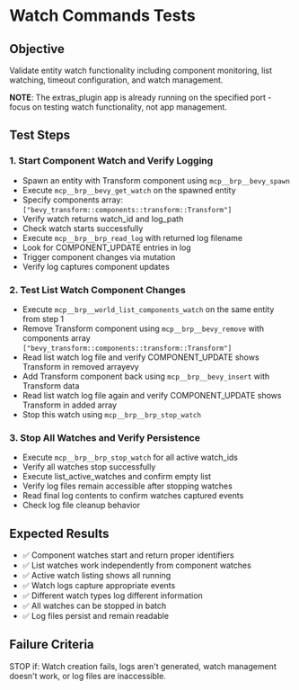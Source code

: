 # Watch Commands Tests

## Objective
Validate entity watch functionality including component monitoring, list watching, timeout configuration, and watch management.

**NOTE**: The extras_plugin app is already running on the specified port - focus on testing watch functionality, not app management.

## Test Steps

### 1. Start Component Watch and Verify Logging
- Spawn an entity with Transform component using `mcp__brp__bevy_spawn`
- Execute `mcp__brp__bevy_get_watch` on the spawned entity
- Specify components array: `["bevy_transform::components::transform::Transform"]`
- Verify watch returns watch_id and log_path
- Check watch starts successfully
- Execute `mcp__brp__brp_read_log` with returned log filename
- Look for COMPONENT_UPDATE entries in log
- Trigger component changes via mutation
- Verify log captures component updates

### 2. Test List Watch Component Changes
- Execute `mcp__brp__world_list_components_watch` on the same entity from step 1
- Remove Transform component using `mcp__brp__bevy_remove` with components array `["bevy_transform::components::transform::Transform"]`
- Read list watch log file and verify COMPONENT_UPDATE shows Transform in removed arrayevy
- Add Transform component back using `mcp__brp__bevy_insert` with Transform data
- Read list watch log file again and verify COMPONENT_UPDATE shows Transform in added array
- Stop this watch using `mcp__brp__brp_stop_watch`

### 3. Stop All Watches and Verify Persistence
- Execute `mcp__brp__brp_stop_watch` for all active watch_ids
- Verify all watches stop successfully
- Execute list_active_watches and confirm empty list
- Verify log files remain accessible after stopping watches
- Read final log contents to confirm watches captured events
- Check log file cleanup behavior

## Expected Results
- ✅ Component watches start and return proper identifiers
- ✅ List watches work independently from component watches
- ✅ Active watch listing shows all running
- ✅ Watch logs capture appropriate events
- ✅ Different watch types log different information
- ✅ All watches can be stopped in batch
- ✅ Log files persist and remain readable

## Failure Criteria
STOP if: Watch creation fails, logs aren't generated, watch management doesn't work, or log files are inaccessible.
